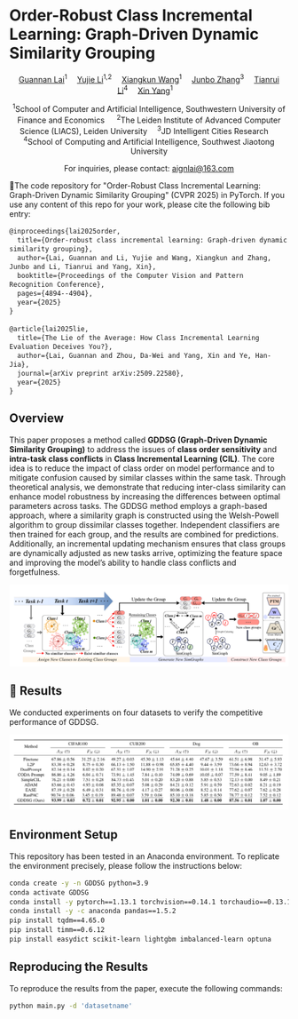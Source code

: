 # Order-Robust Class Incremental Learning: Graph-Driven Dynamic Similarity Grouping

<div align="center">

<div>
  <a href='https://www.lamda.nju.edu.cn/laign/' target='_blank'>Guannan Lai</a><sup>1</sup>&emsp;
  <a href='https://scholar.google.com/citations?user=P42FoNwAAAAJ&hl=zh-TW&oi=sra' target='_blank'>Yujie Li</a><sup>1,2</sup>&emsp;
  <a href='https://scholar.google.com/citations?user=L7AIhMkAAAAJ&hl=zh-CN' target='_blank'>Xiangkun Wang</a><sup>1</sup>&emsp;
  <a href='https://scholar.google.com/citations?hl=zh-CN&user=sQpMBqsAAAAJ' target='_blank'>Junbo Zhang</a><sup>3</sup>&emsp;
  <a href='https://scholar.google.com/citations?user=eLsZxC4AAAAJ' target='_blank'>Tianrui Li</a><sup>4</sup>&emsp;
  <a href='https://scholar.google.com/citations?hl=zh-CN&user=DCX8lbsAAAAJ&view_op=list_works&sortby=pubdate' target='_blank'>Xin Yang</a><sup>1</sup>&emsp;
</div>
<div>

  <sup>1</sup>School of Computer and Artificial Intelligence, Southwestern University of Finance and Economics &emsp;
  <sup>2</sup>The Leiden Institute of Advanced Computer Science (LIACS), Leiden University&emsp;
  <sup>3</sup>JD Intelligent Cities Research &emsp;
  <sup>4</sup>School of Computing and Artificial Intelligence, Southwest Jiaotong University

</div>
</div>

<p align="center">
  For inquiries, please contact: <a href="mailto:aignlai@163.com">aignlai@163.com</a>
</p>


🎉The code repository for "Order-Robust Class Incremental Learning: Graph-Driven Dynamic Similarity Grouping" (CVPR 2025) in PyTorch. If you use any content of this repo for your work, please cite the following bib entry:

```
@inproceedings{lai2025order,
  title={Order-robust class incremental learning: Graph-driven dynamic similarity grouping},
  author={Lai, Guannan and Li, Yujie and Wang, Xiangkun and Zhang, Junbo and Li, Tianrui and Yang, Xin},
  booktitle={Proceedings of the Computer Vision and Pattern Recognition Conference},
  pages={4894--4904},
  year={2025}
}

@article{lai2025lie,
  title={The Lie of the Average: How Class Incremental Learning Evaluation Deceives You?},
  author={Lai, Guannan and Zhou, Da-Wei and Yang, Xin and Ye, Han-Jia},
  journal={arXiv preprint arXiv:2509.22580},
  year={2025}
}
```

## Overview

This paper proposes a method called **GDDSG (Graph-Driven Dynamic Similarity Grouping)** to address the issues of **class order sensitivity** and **intra-task class conflicts** in **Class Incremental Learning (CIL)**. The core idea is to reduce the impact of class order on model performance and to mitigate confusion caused by similar classes within the same task. Through theoretical analysis, we demonstrate that reducing inter-class similarity can enhance model robustness by increasing the differences between optimal parameters across tasks. The GDDSG method employs a graph-based approach, where a similarity graph is constructed using the Welsh-Powell algorithm to group dissimilar classes together. Independent classifiers are then trained for each group, and the results are combined for predictions. Additionally, an incremental updating mechanism ensures that class groups are dynamically adjusted as new tasks arrive, optimizing the feature space and improving the model’s ability to handle class conflicts and forgetfulness.

<img src='source/GDDSG.png' width='900'>

## 🎊 Results

We conducted experiments on four datasets to verify the competitive performance of GDDSG.

<img src='source/result.png' width='900'>

## Environment Setup

This repository has been tested in an Anaconda environment. To replicate the environment precisely, please follow the instructions below:

```bash
conda create -y -n GDDSG python=3.9
conda activate GDDSG
conda install -y pytorch==1.13.1 torchvision==0.14.1 torchaudio==0.13.1 pytorch-cuda=11.7 -c pytorch -c nvidia
conda install -y -c anaconda pandas==1.5.2
pip install tqdm==4.65.0 
pip install timm==0.6.12
pip install easydict scikit-learn lightgbm imbalanced-learn optuna
```

## Reproducing the Results

To reproduce the results from the paper, execute the following commands:

```bash
python main.py -d 'datasetname'
```

